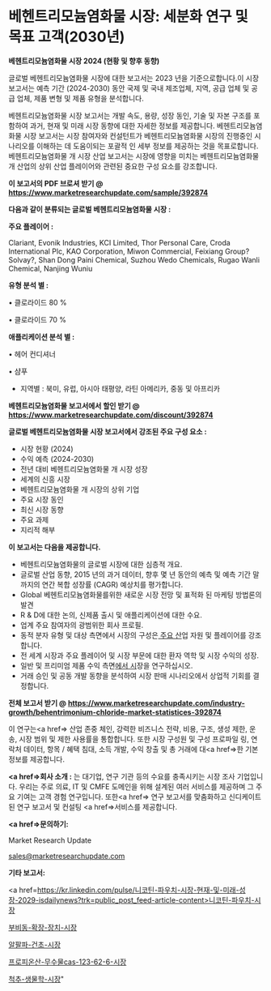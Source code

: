 # 베헨트리모늄염화물 시장: 세분화 연구 및 목표 고객(2030년)

<strong>베헨트리모늄염화물 시장 2024 (현황 및 향후 동향)</strong>

글로벌 베헨트리모늄염화물 시장에 대한 보고서는 2023 년을 기준으로합니다.이 시장 보고서는 예측 기간 (2024-2030) 동안 국제 및 국내 제조업체, 지역, 공급 업체 및 공급 업체, 제품 변형 및 제품 유형을 분석합니다.

베헨트리모늄염화물 시장 보고서는 개발 속도, 용량, 성장 동인, 기술 및 자본 구조를 포함하여 과거, 현재 및 미래 시장 동향에 대한 자세한 정보를 제공합니다. 베헨트리모늄염화물 시장 보고서는 시장 참여자와 컨설턴트가 베헨트리모늄염화물 시장의 진행중인 시나리오를 이해하는 데 도움이되는 포괄적 인 세부 정보를 제공하는 것을 목표로합니다. 베헨트리모늄염화물 개 시장 산업 보고서는 시장에 영향을 미치는 베헨트리모늄염화물 개 산업의 상위 산업 플레이어와 관련된 중요한 구성 요소를 강조합니다.



<strong>이 보고서의 PDF 브로셔 받기 @ <a href=https://www.marketresearchupdate.com/sample/392874>https://www.marketresearchupdate.com/sample/392874</a></strong>



<strong>다음과 같이 분류되는 글로벌 베헨트리모늄염화물 시장 :</strong>



<strong>주요 플레이어 :</strong>

Clariant, Evonik Industries, KCI Limited, Thor Personal Care, Croda International Plc, KAO Corporation, Miwon Commercial, Feixiang Group?Solvay?, Shan Dong Paini Chemical, Suzhou Wedo Chemicals, Rugao Wanli Chemical, Nanjing Wuniu



<strong>유형 분석 별 :</strong>

• 클로라이드 80 %

• 클로라이드 70 %



<strong>애플리케이션 분석 별 :</strong>

• 헤어 컨디셔너

• 샴푸

<ul>
  <li>지역별 : 북미, 유럽, 아시아 태평양, 라틴 아메리카, 중동 및 아프리카</li>
</ul>


<strong>베헨트리모늄염화물 보고서에서 할인 받기 @ <a href=https://www.marketresearchupdate.com/discount/392874>https://www.marketresearchupdate.com/discount/392874</a></strong>



<strong>글로벌 베헨트리모늄염화물 시장 보고서에서 강조된 주요 구성 요소 :</strong>
<ul>
  <li>시장 현황 (2024)</li>
  <li>수익 예측 (2024-2030)</li>
  <li>전년 대비 베헨트리모늄염화물 개 시장 성장</li>
  <li>세계의 신흥 시장</li>
  <li>베헨트리모늄염화물 개 시장의 상위 기업</li>
  <li>주요 시장 동인</li>
  <li>최신 시장 동향</li>
  <li>주요 과제</li>
  <li>지리적 해부</li>
</ul>


<strong>이 보고서는 다음을 제공합니다.</strong>
<ul>
  <li>베헨트리모늄염화물의 글로벌 시장에 대한 심층적 개요.</li>
  <li>글로벌 산업 동향, 2015 년의 과거 데이터, 향후 몇 년 동안의 예측 및 예측 기간 말까지의 연간 복합 성장률 (CAGR) 예상치를 평가합니다.</li>
  <li>Global 베헨트리모늄염화물를위한 새로운 시장 전망 및 표적화 된 마케팅 방법론의 발견</li>
  <li>R &amp; D에 대한 논의, 신제품 출시 및 애플리케이션에 대한 수요.</li>
  <li>업계 주요 참여자의 광범위한 회사 프로필.</li>
  <li>동적 분자 유형 및 대상 측면에서 시장의 구성은<a href=> 주요 산</a>업 자원 및 플레이어를 강조합니다.</li>
  <li>전 세계 시장과 주요 플레이어 및 시장 부문에 대한 환자 역학 및 시장 수익의 성장.</li>
  <li>일반 및 프리미엄 제품 수익 측면<a href=>에서 시</a>장을 연구하십시오.</li>
  <li>거래 승인 및 공동 개발 동향을 분석하여 시장 판매 시나리오에서 상업적 기회를 결정합니다.</li>
</ul>



<strong>전체 보고서 받기 @ <a href=https://www.marketresearchupdate.com/industry-growth/behentrimonium-chloride-market-statistices-392874>https://www.marketresearchupdate.com/industry-growth/behentrimonium-chloride-market-statistices-392874</a></strong>

이 연구는<a href=> 산업 존중</a> 체인, 강력한 비즈니스 전략, 비용, 구조, 생성 제한, 운송, 시장 범위 및 제한 사용률을 통합합니다. 또한 시장 구성원 및 구성 프로파일 링, 연락처 데이터, 항목 / 혜택 침대, 소득 개발, 수익 창출 및 총 거래에 대<a href=>한 기본 </a>정보를 제공합니다.



<strong><a href=>회사 소</a>개 :</strong>
는 대기업, 연구 기관 등의 수요를 충족시키는 시장 조사 기업입니다. 우리는 주로 의료, IT 및 CMFE 도메인을 위해 설계된 여러 서비스를 제공하며 그 주요 기여는 고객 경험 연구입니다. 또한<a href=> 연구 보</a>고서를 맞춤화하고 신디케이트 된 연구 보고서 및 컨설팅 <a href=>서비스</a>를 제공합니다.



<strong><a href=>문의하기:</a></strong>

Market Research Update

sales@marketresearchupdate.com



<strong>기타 보고서:</strong>

<a href=https://kr.linkedin.com/pulse/니코틴-파우치-시장-현재-및-미래-성장-2029-isdailynews?trk=public_post_feed-article-content>니코틴-파우치-시장</a>

<a href=https://www.linkedin.com/pulse/부비동-확장-장치-시장-세분화-연구-및-목표-고객2029년-isdailynews/>부비동-확장-장치-시장</a>

<a href=https://www.linkedin.com/pulse/알팔파-건초-시장-동향-및-성장-전망-survey-spotlight-pro-24-analysis-gotnc/>알팔파-건초-시장</a>

<a href=https://www.linkedin.com/pulse/프로피온산-무수물cas-123-62-6-시장-경쟁-분석-및-성장-ki4xf/>프로피온산-무수물cas-123-62-6-시장</a>

<a href=https://www.linkedin.com/pulse/척추-생물학-시장-동향-및-성장-전망-analytics-alchemy-360-analysis-pkerc/>척추-생물학-시장</a>"
